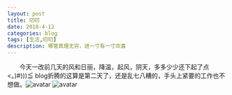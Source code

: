```yaml
---
layout: post
title: 叨叨
date: 2018-4-12
categories: blog
tags: [生活,叨叨]
description: 哪管真理无穷，进一寸有一寸欢喜
---
```


　　今天一改前几天的风和日丽，降温，起风，阴天，多多少少还下起了点<。)#)))≦
blog折腾的这算是第二天了，还是乱七八糟的，手头上紧要的工作也不想做。![avatar](https://encrypted-tbn0.gstatic.com/images?q=tbn:ANd9GcTAjQOOCF6ELoS4Y1P9jZsOMI3VuyEJur3JagucQm-6Sz4lw99u6Q)
![avatar](http://p741xh8ey.bkt.clouddn.com/小刘鸭.jpg)













